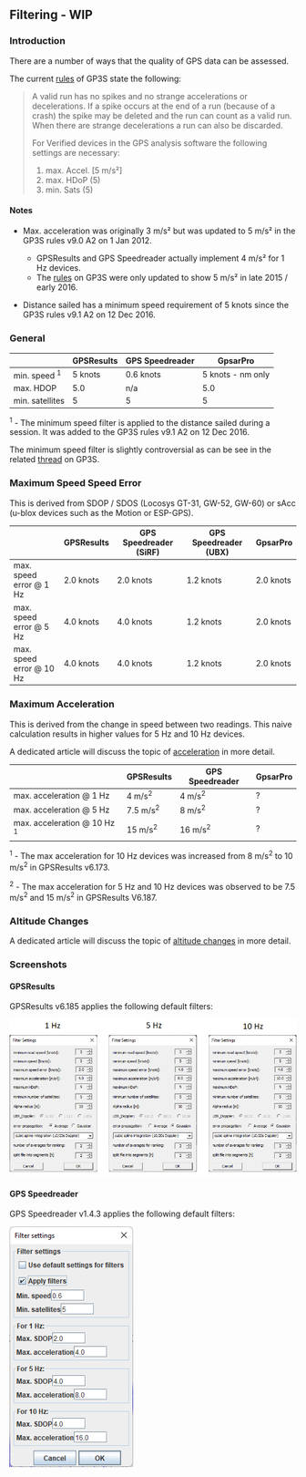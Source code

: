 ## Filtering - WIP

### Introduction

There are a number of ways that the quality of GPS data can be assessed.

The current [rules](https://www.gps-speedsurfing.com/default.aspx?mnu=item&item=BasicRules) of GP3S state the following:

>A valid run has no spikes and no strange accelerations or decelerations. If a spike occurs at the end of a run (because of a crash) the spike may be deleted and the run can count as a valid run. When there are strange decelerations a run can also be discarded.
>
>For Verified devices in the GPS analysis software the following settings are necessary:
>
>1. max. Accel. [5 m/s²]
>2. max. HDoP (5)
>3. min. Sats (5)



#### Notes

- Max. acceleration was originally 3 m/s² but was updated to 5 m/s² in the GP3S rules v9.0 A2 on 1 Jan 2012.
  - GPSResults and GPS Speedreader actually implement 4 m/s² for 1 Hz devices.
  - The [rules](https://www.gps-speedsurfing.com/default.aspx?mnu=item&item=BasicRules) on GP3S were only updated to show 5 m/s² in late 2015 / early 2016.
  
- Distance sailed has a minimum speed requirement of 5 knots since the GP3S rules v9.1 A2 on 12 Dec 2016.



### General

|                         | GPSResults | GPS Speedreader | GpsarPro          |
| ----------------------- | ---------- | --------------- | ----------------- |
| min. speed <sup>1</sup> | 5 knots    | 0.6 knots       | 5 knots - nm only |
| max. HDOP               | 5.0        | n/a             | 5.0               |
| min. satellites         | 5          | 5               | 5                 |

<sup>1</sup> - The minimum speed filter is applied to the distance sailed during a session. It was added to the GP3S rules v9.1 A2 on 12 Dec 2016.

The minimum speed filter is slightly controversial as can be see in the related [thread](https://www.gps-speedsurfing.com/default.aspx?mnu=forum&forum=1&val=123882) on GP3S.



### Maximum Speed Speed Error

This is derived from SDOP / SDOS (Locosys GT-31, GW-52, GW-60) or sAcc (u-blox devices such as the Motion or ESP-GPS).

|                          | GPSResults | GPS Speedreader (SiRF) | GPS Speedreader (UBX) | GpsarPro  |
| ------------------------ | ---------- | ---------------------- | --------------------- | --------- |
| max. speed error @ 1 Hz  | 2.0 knots  | 2.0 knots              | 1.2 knots             | 2.0 knots |
| max. speed error @ 5 Hz  | 4.0 knots  | 4.0 knots              | 1.2 knots             | 2.0 knots |
| max. speed error @ 10 Hz | 4.0 knots  | 4.0 knots              | 1.2 knots             | 2.0 knots |



### Maximum Acceleration

This is derived from the change in speed between two readings. This naive calculation results in higher values for 5 Hz and 10 Hz devices.

A dedicated article will discuss the topic of [acceleration](acceleration.md) in more detail.

|       | GPSResults | GPS Speedreader | GpsarPro |
| ----- | ---------- | --------------- | -------- |
| max. acceleration @ 1 Hz | 4 m/s<sup>2</sup>  | 4 m/s<sup>2</sup> | ? |
| max. acceleration @ 5 Hz | 7.5 m/s<sup>2</sup> | 8 m/s<sup>2</sup> | ? |
| max. acceleration @ 10 Hz <sup>1</sup> | 15 m/s<sup>2</sup> | 16 m/s<sup>2</sup> | ? |

<sup>1</sup> - The max acceleration for 10 Hz devices was increased from 8 m/s<sup>2</sup> to 10 m/s<sup>2</sup> in GPSResults v6.173.

<sup>2</sup> - The max acceleration for 5 Hz and 10 Hz devices was observed to be 7.5 m/s<sup>2</sup> and 15 m/s<sup>2</sup> in GPSResults V6.187.



### Altitude Changes

A dedicated article will discuss the topic of [altitude changes](altitude.md) in more detail.



### Screenshots

#### GPSResults

GPSResults v6.185 applies the following default filters:

![img](img/gpsresults.png)



#### GPS Speedreader

GPS Speedreader v1.4.3 applies the following default filters:

![img](img/gps_speedreader.png)
